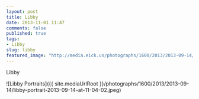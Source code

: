 ```yaml
---
layout: post
title: Libby
date: 2013-11-01 11:47
comments: false
published: true
tags:
- Libby
slug: libby
featured_image: "http://media.eick.us/photographs/1600/2013/2013-09-14/libby-portrait-2013-09-14-at-11-04-02.jpeg"
---
```

Libby

![Libby Portraits]({{ site.mediaUrlRoot }}/photographs/1600/2013/2013-09-14/libby-portrait-2013-09-14-at-11-04-02.jpeg)
